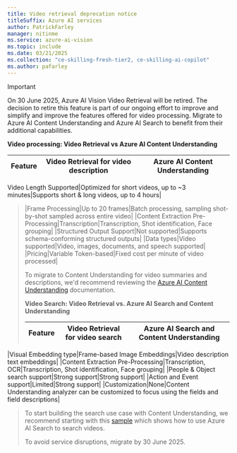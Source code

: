 ```yaml
---
title: Video retrieval deprecation notice
titleSuffix: Azure AI services
author: PatrickFarley
manager: nitinme
ms.service: azure-ai-vision
ms.topic: include
ms.date: 03/21/2025
ms.collection: "ce-skilling-fresh-tier2, ce-skilling-ai-copilot"
ms.author: pafarley
---
```


> [!IMPORTANT]
> On 30 June 2025, Azure AI Vision Video Retrieval will be retired. The decision to retire this feature is part of our ongoing effort to improve and simplify and improve the features offered for video processing. Migrate to Azure AI Content Understanding and Azure AI Search to benefit from their additional capabilities.
>
> **Video processing: Video Retrieval vs Azure AI Content Understanding**
>
>|Feature |	Video Retrieval for video description |	Azure AI Content Understanding|
>|---|---|---|
Video Length Supported|Optimized for short videos, up to ~3 minutes|Supports short & long videos, up to 4 hours|
>|Frame Processing|Up to 20 frames|Batch processing, sampling shot-by-shot sampled across entire video|
>|Content Extraction Pre-Processing|Transcription|Transcription, Shot identification, Face grouping|
>|Structured Output Support|Not supported|Supports schema-conforming structured outputs|
>|Data types|Video supported|Video, images, documents, and speech supported|
>|Pricing|Variable Token-based|Fixed cost per minute of video processed|
> 
> To migrate to Content Understanding for video summaries and descriptions, we'd recommend reviewing the [Azure AI Content Understanding](/azure/ai-services/content-understanding/video/overview) documentation.
>
>
> **Video Search: Video Retrieval vs. Azure AI Search and Content Understanding**
>
>|Feature |	Video Retrieval for video search |	Azure AI Search and Content Understanding|
>|---|---|---|
|Visual Embedding type|Frame-based Image Embeddings|Video description text embeddings|
|Content Extraction Pre-Processing|Transcription, OCR|Transcription, Shot identification, Face grouping|
|People & Object search support|Strong support|Strong support|
|Action and Event support|Limited|Strong support|
|Customization|None|Content Understanding analyzer can be customized to focus using the fields and field descriptions|
>
> To start building the search use case with Content Understanding, we recommend starting with this [sample](https://aka.ms/Content-Understanding-Video-Search) which shows how to use Azure AI Search to search videos.
>
> To avoid service disruptions, migrate by 30 June 2025.

